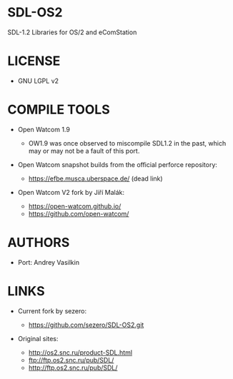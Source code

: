 # SDL-OS2
SDL-1.2 Libraries for OS/2 and eComStation

LICENSE
===============
* GNU LGPL v2

COMPILE TOOLS
===============
* Open Watcom 1.9
  - OW1.9 was once observed to miscompile SDL1.2 in the past, which
    may or may not be a fault of this port.

* Open Watcom snapshot builds from the official perforce repository:
  - https://efbe.musca.uberspace.de/ (dead link)

* Open Watcom V2 fork by Jiří Malák:
  - https://open-watcom.github.io/
  - https://github.com/open-watcom/

AUTHORS
===============
* Port: Andrey Vasilkin

LINKS
===============
* Current fork by sezero:
  - https://github.com/sezero/SDL-OS2.git

* Original sites:
  - http://os2.snc.ru/product-SDL.html
  - ftp://ftp.os2.snc.ru/pub/SDL/
  - http://ftp.os2.snc.ru/pub/SDL/
